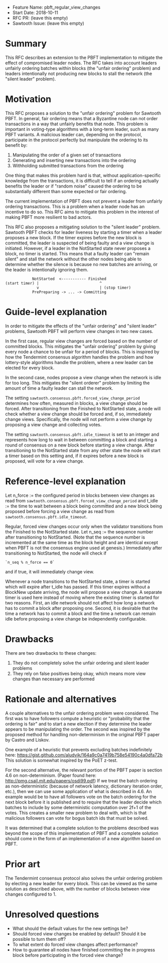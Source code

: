 - Feature Name: pbft_regular_view_changes
- Start Date: 2018-10-11
- RFC PR: (leave this empty)
- Sawtooth Issue: (leave this empty)

# Summary
[summary]: #summary

This RFC describes an extension to the PBFT implementation to mitigate the
effect of compromised leader nodes. The RFC takes into account leaders unfairly
ordering batches within blocks (the "unfair ordering" problem) and leaders
intentionally not producing new blocks to stall the network (the "silent
leader" problem).

# Motivation
[motivation]: #motivation

This RFC proposes a solution to the "unfair ordering" problem for Sawtooth
PBFT. In general, fair ordering means that a Byzantine node can not order
transactions in a way that unfairly benefits that node. This problem is
important in voting-type algorithms with a long-term leader, such as many PBFT
variants. A malicious leader can, depending on the protocol, participate in the
protocol perfectly but manipulate the ordering to its benefit by:

1. Manipulating the order of a given set of transactions
2. Generating and inserting new transactions into the ordering
3. Withholding submitted transactions from the ordering

One thing that makes this problem hard is that, without application-specific
knowledge from the transactions, it is difficult to tell if an ordering
actually benefits the leader or if "random noise" caused the ordering to be
substantially different than some expected or fair ordering.

The current implementation of PBFT does not prevent a leader from unfairly
ordering transactions. This is a problem when a leader node has an incentive to
do so. This RFC aims to mitigate this problem in the interest of making PBFT
more resilient to bad actors.

This RFC also proposes a mitigating solution to the "silent leader" problem.
Sawtooth PBFT checks for leader liveness by starting a timer when a leader
proposes a new block. If the timer expires before the new block is committed,
the leader is suspected of being faulty and a view change is initiated.
However, if a leader in the NotStarted state never proposes a block, no timer
is started. This means that a faulty leader can "remain silent" and stall the
network without the other nodes being able to determine whether the silence is
because no new batches are arriving, or the leader is intentionally ignoring
them.

                NotStarted  <----------- Finished
    (start timer) |                           ^
                  v                           | (stop timer)
                PrePreparing -> ... -> Committing

# Guide-level explanation
[guide-level-explanation]: #guide-level-explanation

In order to mitigate the effects of the "unfair ordering" and "silent leader"
problems, Sawtooth PBFT will perform view changes in two new cases.

In the first case, regular view changes are forced based on the number of
committed blocks. This mitigates the "unfair ordering" problem by giving every
node a chance to be unfair for a period of blocks. This is inspired by how the
Tendermint consensus algorithm handles the problem and how lottery-style
algorithms handle the problem, where a new leader can be elected for every
block.

In the second case, nodes propose a view change when the network is idle for
too long. This mitigates the "silent orderer" problem by limiting the amount of
time a faulty leader can stall the network.

The setting `sawtooth.consensus.pbft.forced_view_change_period` determines how
often, measured in blocks, a view change should be forced. After transitioning
from the Finished to NotStarted state, a node will check whether a view change
should be forced and, if so, immediately change views. Specifically, the node
will not perform a view change by proposing a view change and collecting votes.

The setting `sawtooth.consensus.pbft.idle_timeout` is set to an integer and
represents how long to wait in between committing a block and starting a round
of consensus on a new block before starting a view change. After transitioning
to the NotStarted state from any other state the node will start a timer based
on this setting and, if it expires before a new block is proposed, will vote
for a view change.

# Reference-level explanation
[reference-level-explanation]: #reference-level-explanation

Let n_force := the configured period in blocks between view changes as read
from `sawtooth.consensus.pbft.forced_view_change_period` and t_idle := the time
to wait between a block being committed and a new block being proposed before
forcing a view change as read from `sawtooth.consensus.pbft.idle_timeout`.

Regular, forced view changes occur only when the validator transitions from the
Finished to the NotStarted state. Let n_seq := the sequence number after
transitioning to NotStarted. (Note that the sequence number is incremented at
the same time as the block height and are identical except when PBFT is not the
consensus engine used at genesis.) Immediately after transitioning to
NotStarted, the node will check if

    `n_seq % n_force == 0`

and if true, it will immediately change view.

Whenever a node transitions to the NotStarted state, a timer is started which
will expire after t_idle has passed. If this timer expires without a BlockNew
update arriving, the node will propose a view change. A separate timer is used
here instead of moving where the existing timer is started for two reasons.
First, an idle network should not affect how long a network has to commit a
block after proposing one. Second, it is desirable that the time a network has
to commit a block and the time a network can remain idle before proposing a
view change be independently configurable.

# Drawbacks
[drawbacks]: #drawbacks

There are two drawbacks to these changes:

1. They do not completely solve the unfair ordering and silent leader problems
2. They rely on false positives being okay, which means more view changes than
   necessary are performed

# Rationale and alternatives
[alternatives]: #alternatives

A couple alternatives to the unfair ordering problem were considered. The first
was to have followers compute a heuristic or "probability that the ordering is
fair" and to start a new election if they determine the leader appears to be
manipulating the order. The second was inspired by the proposed method for
handling non-determinism in the original PBFT paper by Castro and Liskov.

One example of a heuristic that prevents excluding batches indefinitely here:
https://gist.github.com/aludvik/164a9c0a7419b758e54190c4a0dfa72b This solution
is somewhat inspired by the PoET z-test.

For the second alternative, the relevant portion of the PBFT paper is section
4.6 on non-determinism. (Paper found here:
http://pmg.csail.mit.edu/papers/osdi99.pdf) If we treat the batch ordering as
non-deterministic (because of network latency, dictionary iteration order,
etc.), then we can use some application of what is described in 4.6. An example
would be to have all followers vote on the batch ordering for the next block
before it is published and to require that the leader decide which batches to
include by some deterministic computation over 2f+1 of the votes. This creates
a smaller new problem to deal with, which is that malicious followers can vote
for bogus batch ids that must be solved.

It was determined that a complete solution to the problems described was beyond
the scope of this implementation of PBFT and a complete solution should come in
the form of an implementation of a new algorithm based on PBFT.

# Prior art
[prior-art]: #prior-art

The Tendermint consensus protocol also solves the unfair ordering problem by
electing a new leader for every block. This can be viewed as the same solution
as described above, with the number of blocks between view changes configured
to 1.

# Unresolved questions
[unresolved]: #unresolved-questions

- What should the default values for the new settings be?
- Should forced view changes be enabled by default? Should it be possible to
  turn them off?
- To what extent do forced view changes affect performance?
- How to guarantee all nodes have finished committing the in progress block
  before participating in the forced view change?
